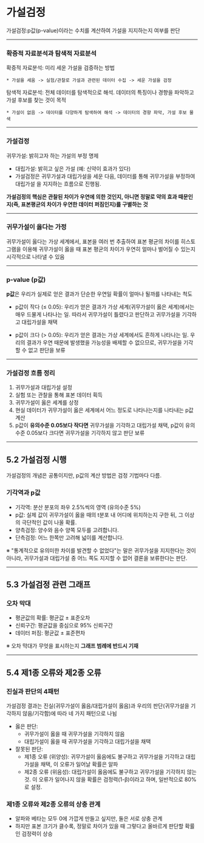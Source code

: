 # 가설검정

가설검정:p값(p-value)이라는 수치를 계산하여 가설을 지지하는지 여부를 판단

---

### 확증적 자료분석과 탐색적 자료분석

확증적 자료분석: 미리 세운 가설을 검증하는 방법

    * 가설을 세움 -> 실험/관찰로 가설과 관련된 데이터 수집 -> 세운 가설을 검정
    
탐색적 자료분석: 전체 데이터를 탐색적으로 해석. 데이터의 특징이나 경향을 파악하고 가설 후보를 찾는 것이 목적

    * 가설이 없음 -> 데이터를 다양하게 탐색하여 해석 -> 데이터의 경향 파악, 가설 후보 물색

---

### 가설검정

귀무가설: 밝히고자 하는 가설의 부정 명제

   * 대립가설: 밝히고 싶은 가설 (예: 신약이 효과가 있다)
   * 가설검정은 귀무가설과 대립가설을 세운 다음, 데이터를 통해 귀무가설을 부정하여 대립가설           을 지지하는 흐름으로 진행됨.

**가설검정의 핵심은 관찰된 차이가 우연에 의한 것인지, 아니면 정말로 약의 효과 때문인지(즉, 표본평균의 차이가 우연한 데이터 퍼짐인지)를 구별하는 것**

---

### 귀무가설이 옳다는 가정

귀무가설이 옳다는 가상 세계에서, 표본을 여러 번 추출하여 표본 평균의 차이를 히스토그램을 이용해 귀무가설이 옳을 때 표본 평균의 차이가 우연히 얼마나 벌어질 수 있는지 시각적으로 나타낼 수 있음

---

### p-value (p값)

**p값**은 우리가 실제로 얻은 결과가 단순한 우연일 확률이 얼마나 될까를 나타내는 척도

   * p값이 작다 (≤ 0.05): 우리가 얻은 결과가 가상 세계(귀무가설이 옳은 세계)에서는 매우 드물게       나타나는 일. 따라서 귀무가설이 틀렸다고 판단하고 귀무가설을 기각하고 대립가설을 채택 

   * p값이 크다 (> 0.05): 우리가 얻은 결과는 가상 세계에서도 흔하게 나타나는 일. 우리의 결과가       우연 때문에 발생했을 가능성을 배제할 수 없으므로, 귀무가설을 기각할 수 없고 판단을 보류   

---

### 가설검정 흐름 정리

1.  귀무가설과 대립가설 설정
2.  실험 또는 관찰을 통해 표본 데이터 획득
3.  귀무가설이 옳은 세계를 상정
4.  현실 데이터가 귀무가설이 옳은 세계에서 어느 정도로 나타나는지를 나타내는 p값 계산
5.  p값이 **유의수준 0.05보다 작다면** 귀무가설을 기각하고 대립가설 채택, p값이 유의수준 0.05보다 크다면 귀무가설을 기각하지 않고 판단 보류

---

## 5.2 가설검정 시행

가설검정의 개념은 공통이지만, p값의 계산 방법은 검정 기법마다 다름. 

### 기각역과 p값

* 기각역: 분산 분포의 좌우 2.5%씩의 영역 (유의수준 5%)
* p값: 실제 값이 귀무가설이 옳을 때의 t분포 내 어디에 위치하는지 구한 뒤, 그 이상의 극단적인 값이 나올 확률.
* 양측검정: 양수와 음수 양쪽 모두를 고려합니다.
* 단측검정: 어느 한쪽만 고려해 넓이를 계산합니다.

※ "통계적으로 유의미한 차이를 발견할 수 없었다"는 말은 귀무가설을 지지한다는 것이 아니라, 귀무가설과 대립가설 중 어느 쪽도 지지할 수 없어 결론을 보류한다는 판단.

---

## 5.3 가설검정 관련 그래프

### 오차 막대

   * 평균값의 확률: 평균값 ± 표준오차
   * 신뢰구간: 평균값을 중심으로 95% 신뢰구간
   * 데이터 퍼짐: 평균값 ± 표준편차

※ 오차 막대가 무엇을 표시하는지 **그래프 범례에 반드시 기재**

---

## 5.4 제1종 오류와 제2종 오류

### 진실과 판단의 4패턴

가설검정 결과는 진실(귀무가설이 옳음/대립가설이 옳음)과 우리의 판단(귀무가설을 기각하지 않음/기각함)에 따라 네 가지 패턴으로 나뉨

* 옳은 판단:
    * 귀무가설이 옳을 때 귀무가설을 기각하지 않음
    * 대립가설이 옳을 때 귀무가설을 기각하고 대립가설을 채택
* 잘못된 판단:
    * 제1종 오류 (위양성): 귀무가설이 옳음에도 불구하고 귀무가설을 기각하고 대립가설을 채택, 이 오류가 일어날 확률은 알파
    * 제2종 오류 (위음성): 대립가설이 옳음에도 불구하고 귀무가설을 기각하지 않는 것. 이 오류가 일어나지 않을 확률은 검정력(1-β)이라고 하며, 일반적으로 80%로 설정.

### 제1종 오류와 제2종 오류의 상충 관계

* 알파와 베타는 모두 0에 가깝게 만들고 싶지만, 둘은 서로 상충 관계
* 하지만 표본 크기가 클수록, 정말로 차이가 있을 때 그렇다고 올바르게 판단할 확률인 검정력이 상승
